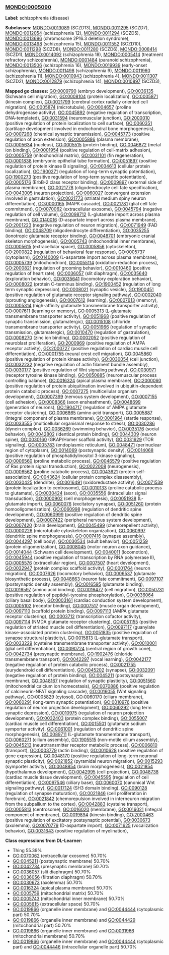 
### [MONDO:0005090](http://purl.obolibrary.org/obo/MONDO_0005090)
**Label:** schizophrenia (disease)

**Subclasses:** [MONDO:0013089](http://purl.obolibrary.org/obo/MONDO_0013089) (SCZD13), [MONDO:0011295](http://purl.obolibrary.org/obo/MONDO_0011295) (SCZD7), [MONDO:0012054](http://purl.obolibrary.org/obo/MONDO_0012054) (schizophrenia 12), [MONDO:0011294](http://purl.obolibrary.org/obo/MONDO_0011294) (SCZD5), [MONDO:0013696](http://purl.obolibrary.org/obo/MONDO_0013696) (chromosome 2P16.3 deletion syndrome), [MONDO:0013498](http://purl.obolibrary.org/obo/MONDO_0013498) (schizophrenia 15), [MONDO:0011552](http://purl.obolibrary.org/obo/MONDO_0011552) (SCZD10), [MONDO:0011298](http://purl.obolibrary.org/obo/MONDO_0011298) (SCZD8), [MONDO:0011280](http://purl.obolibrary.org/obo/MONDO_0011280) (SCZD6), [MONDO:0008414](http://purl.obolibrary.org/obo/MONDO_0008414) (SCZD1), [MONDO:0014092](http://purl.obolibrary.org/obo/MONDO_0014092) (schizophrenia 18), [MONDO:0005414](http://purl.obolibrary.org/obo/MONDO_0005414) (treatment refractory schizophrenia), [MONDO:0001484](http://purl.obolibrary.org/obo/MONDO_0001484) (paranoid schizophrenia), [MONDO:0013506](http://purl.obolibrary.org/obo/MONDO_0013506) (schizophrenia 16), [MONDO:0019939](http://purl.obolibrary.org/obo/MONDO_0019939) (early-onset schizophrenia), [MONDO:0011498](http://purl.obolibrary.org/obo/MONDO_0011498) (schizophrenia 9), [MONDO:0011960](http://purl.obolibrary.org/obo/MONDO_0011960) (schizophrenia 11), [MONDO:0010943](http://purl.obolibrary.org/obo/MONDO_0010943) (schizophrenia 4), [MONDO:0011307](http://purl.obolibrary.org/obo/MONDO_0011307) (SCZD2), [MONDO:0012879](http://purl.obolibrary.org/obo/MONDO_0012879) (schizophrenia 14), [MONDO:0010897](http://purl.obolibrary.org/obo/MONDO_0010897) (SCZD3), 

**Mapped go classes:** [GO:0009790](http://purl.obolibrary.org/obo/GO_0009790) (embryo development), [GO:0036135](http://purl.obolibrary.org/obo/GO_0036135) (Schwann cell migration), [GO:0008104](http://purl.obolibrary.org/obo/GO_0008104) (protein localization), [GO:0005871](http://purl.obolibrary.org/obo/GO_0005871) (kinesin complex), [GO:0021799](http://purl.obolibrary.org/obo/GO_0021799) (cerebral cortex radially oriented cell migration), [GO:0005874](http://purl.obolibrary.org/obo/GO_0005874) (microtubule), [GO:0004657](http://purl.obolibrary.org/obo/GO_0004657) (proline dehydrogenase activity), [GO:0045892](http://purl.obolibrary.org/obo/GO_0045892) (negative regulation of transcription, DNA-templated), [GO:0031594](http://purl.obolibrary.org/obo/GO_0031594) (neuromuscular junction), [GO:2000010](http://purl.obolibrary.org/obo/GO_2000010) (positive regulation of protein localization to cell surface), [GO:0060351](http://purl.obolibrary.org/obo/GO_0060351) (cartilage development involved in endochondral bone morphogenesis), [GO:0007268](http://purl.obolibrary.org/obo/GO_0007268) (chemical synaptic transmission), [GO:0045773](http://purl.obolibrary.org/obo/GO_0045773) (positive regulation of axon extension), [GO:0005886](http://purl.obolibrary.org/obo/GO_0005886) (plasma membrane), [GO:0005634](http://purl.obolibrary.org/obo/GO_0005634) (nucleus), [GO:0005515](http://purl.obolibrary.org/obo/GO_0005515) (protein binding), [GO:0046872](http://purl.obolibrary.org/obo/GO_0046872) (metal ion binding), [GO:0001954](http://purl.obolibrary.org/obo/GO_0001954) (positive regulation of cell-matrix adhesion), [GO:0005759](http://purl.obolibrary.org/obo/GO_0005759) (mitochondrial matrix), [GO:0031101](http://purl.obolibrary.org/obo/GO_0031101) (fin regeneration), [GO:0001838](http://purl.obolibrary.org/obo/GO_0001838) (embryonic epithelial tube formation), [GO:0051897](http://purl.obolibrary.org/obo/GO_0051897) (positive regulation of protein kinase B signaling), [GO:0034613](http://purl.obolibrary.org/obo/GO_0034613) (cellular protein localization), [GO:1900271](http://purl.obolibrary.org/obo/GO_1900271) (regulation of long-term synaptic potentiation), [GO:1900273](http://purl.obolibrary.org/obo/GO_1900273) (positive regulation of long-term synaptic potentiation), [GO:0005176](http://purl.obolibrary.org/obo/GO_0005176) (ErbB-2 class receptor binding), [GO:0009897](http://purl.obolibrary.org/obo/GO_0009897) (external side of plasma membrane), [GO:0021778](http://purl.obolibrary.org/obo/GO_0021778) (oligodendrocyte cell fate specification), [GO:0043005](http://purl.obolibrary.org/obo/GO_0043005) (neuron projection), [GO:0060027](http://purl.obolibrary.org/obo/GO_0060027) (convergent extension involved in gastrulation), [GO:0021773](http://purl.obolibrary.org/obo/GO_0021773) (striatal medium spiny neuron differentiation), [GO:0000165](http://purl.obolibrary.org/obo/GO_0000165) (MAPK cascade), [GO:0021781](http://purl.obolibrary.org/obo/GO_0021781) (glial cell fate commitment), [GO:0070062](http://purl.obolibrary.org/obo/GO_0070062) (extracellular exosome), [GO:0045794](http://purl.obolibrary.org/obo/GO_0045794) (negative regulation of cell volume), [GO:0098712](http://purl.obolibrary.org/obo/GO_0098712) (L-glutamate import across plasma membrane), [GO:0140016](http://purl.obolibrary.org/obo/GO_0140016) (D-aspartate import across plasma membrane), [GO:2001223](http://purl.obolibrary.org/obo/GO_2001223) (negative regulation of neuron migration), [GO:0071949](http://purl.obolibrary.org/obo/GO_0071949) (FAD binding), [GO:0048709](http://purl.obolibrary.org/obo/GO_0048709) (oligodendrocyte differentiation), [GO:0035255](http://purl.obolibrary.org/obo/GO_0035255) (ionotropic glutamate receptor binding), [GO:0048701](http://purl.obolibrary.org/obo/GO_0048701) (embryonic cranial skeleton morphogenesis), [GO:0005743](http://purl.obolibrary.org/obo/GO_0005743) (mitochondrial inner membrane), [GO:0005615](http://purl.obolibrary.org/obo/GO_0005615) (extracellular space), [GO:0005856](http://purl.obolibrary.org/obo/GO_0005856) (cytoskeleton), [GO:2000822](http://purl.obolibrary.org/obo/GO_2000822) (regulation of behavioral fear response), [GO:0005737](http://purl.obolibrary.org/obo/GO_0005737) (cytoplasm), [GO:0140009](http://purl.obolibrary.org/obo/GO_0140009) (L-aspartate import across plasma membrane), [GO:0005739](http://purl.obolibrary.org/obo/GO_0005739) (mitochondrion), [GO:0055114](http://purl.obolibrary.org/obo/GO_0055114) (oxidation-reduction process), [GO:2000821](http://purl.obolibrary.org/obo/GO_2000821) (regulation of grooming behavior), [GO:0010460](http://purl.obolibrary.org/obo/GO_0010460) (positive regulation of heart rate), [GO:0036057](http://purl.obolibrary.org/obo/GO_0036057) (slit diaphragm), [GO:0035640](http://purl.obolibrary.org/obo/GO_0035640) (exploration behavior), [GO:0035641](http://purl.obolibrary.org/obo/GO_0035641) (locomotory exploration behavior), [GO:0008022](http://purl.obolibrary.org/obo/GO_0008022) (protein C-terminus binding), [GO:1900452](http://purl.obolibrary.org/obo/GO_1900452) (regulation of long term synaptic depression), [GO:0008021](http://purl.obolibrary.org/obo/GO_0008021) (synaptic vesicle), [GO:1900451](http://purl.obolibrary.org/obo/GO_1900451) (positive regulation of glutamate receptor signaling pathway), [GO:0002040](http://purl.obolibrary.org/obo/GO_0002040) (sprouting angiogenesis), [GO:0007612](http://purl.obolibrary.org/obo/GO_0007612) (learning), [GO:0007613](http://purl.obolibrary.org/obo/GO_0007613) (memory), [GO:0005314](http://purl.obolibrary.org/obo/GO_0005314) (high-affinity glutamate transmembrane transporter activity), [GO:0007611](http://purl.obolibrary.org/obo/GO_0007611) (learning or memory), [GO:0005313](http://purl.obolibrary.org/obo/GO_0005313) (L-glutamate transmembrane transporter activity), [GO:0051968](http://purl.obolibrary.org/obo/GO_0051968) (positive regulation of synaptic transmission, glutamatergic), [GO:0015108](http://purl.obolibrary.org/obo/GO_0015108) (chloride transmembrane transporter activity), [GO:0051966](http://purl.obolibrary.org/obo/GO_0051966) (regulation of synaptic transmission, glutamatergic), [GO:0010470](http://purl.obolibrary.org/obo/GO_0010470) (regulation of gastrulation), [GO:0008270](http://purl.obolibrary.org/obo/GO_0008270) (zinc ion binding), [GO:0002052](http://purl.obolibrary.org/obo/GO_0002052) (positive regulation of neuroblast proliferation), [GO:2000969](http://purl.obolibrary.org/obo/GO_2000969) (positive regulation of AMPA receptor activity), [GO:2000727](http://purl.obolibrary.org/obo/GO_2000727) (positive regulation of cardiac muscle cell differentiation), [GO:0001755](http://purl.obolibrary.org/obo/GO_0001755) (neural crest cell migration), [GO:0045860](http://purl.obolibrary.org/obo/GO_0045860) (positive regulation of protein kinase activity), [GO:0030054](http://purl.obolibrary.org/obo/GO_0030054) (cell junction), [GO:0032232](http://purl.obolibrary.org/obo/GO_0032232) (negative regulation of actin filament bundle assembly), [GO:0030177](http://purl.obolibrary.org/obo/GO_0030177) (positive regulation of Wnt signaling pathway), [GO:0030971](http://purl.obolibrary.org/obo/GO_0030971) (receptor tyrosine kinase binding), [GO:0050885](http://purl.obolibrary.org/obo/GO_0050885) (neuromuscular process controlling balance), [GO:0016324](http://purl.obolibrary.org/obo/GO_0016324) (apical plasma membrane), [GO:2000060](http://purl.obolibrary.org/obo/GO_2000060) (positive regulation of protein ubiquitination involved in ubiquitin-dependent protein catabolic process), [GO:0007275](http://purl.obolibrary.org/obo/GO_0007275) (multicellular organism development), [GO:0007399](http://purl.obolibrary.org/obo/GO_0007399) (nervous system development), [GO:0007155](http://purl.obolibrary.org/obo/GO_0007155) (cell adhesion), [GO:0008366](http://purl.obolibrary.org/obo/GO_0008366) (axon ensheathment), [GO:0048699](http://purl.obolibrary.org/obo/GO_0048699) (generation of neurons), [GO:1904717](http://purl.obolibrary.org/obo/GO_1904717) (regulation of AMPA glutamate receptor clustering), [GO:0006865](http://purl.obolibrary.org/obo/GO_0006865) (amino acid transport), [GO:0005887](http://purl.obolibrary.org/obo/GO_0005887) (integral component of plasma membrane), [GO:0001964](http://purl.obolibrary.org/obo/GO_0001964) (startle response), [GO:0033555](http://purl.obolibrary.org/obo/GO_0033555) (multicellular organismal response to stress), [GO:0030286](http://purl.obolibrary.org/obo/GO_0030286) (dynein complex), [GO:0036269](http://purl.obolibrary.org/obo/GO_0036269) (swimming behavior), [GO:0035176](http://purl.obolibrary.org/obo/GO_0035176) (social behavior), [GO:0042802](http://purl.obolibrary.org/obo/GO_0042802) (identical protein binding), [GO:0044309](http://purl.obolibrary.org/obo/GO_0044309) (neuron spine), [GO:0030160](http://purl.obolibrary.org/obo/GO_0030160) (GKAP/Homer scaffold activity), [GO:0031929](http://purl.obolibrary.org/obo/GO_0031929) (TOR signaling), [GO:0005783](http://purl.obolibrary.org/obo/GO_0005783) (endoplasmic reticulum), [GO:0048471](http://purl.obolibrary.org/obo/GO_0048471) (perinuclear region of cytoplasm), [GO:0014069](http://purl.obolibrary.org/obo/GO_0014069) (postsynaptic density), [GO:0014068](http://purl.obolibrary.org/obo/GO_0014068) (positive regulation of phosphatidylinositol 3-kinase signaling), [GO:0006560](http://purl.obolibrary.org/obo/GO_0006560) (proline metabolic process), [GO:0046579](http://purl.obolibrary.org/obo/GO_0046579) (positive regulation of Ras protein signal transduction), [GO:0022008](http://purl.obolibrary.org/obo/GO_0022008) (neurogenesis), [GO:0006562](http://purl.obolibrary.org/obo/GO_0006562) (proline catabolic process), [GO:0043621](http://purl.obolibrary.org/obo/GO_0043621) (protein self-association), [GO:0043624](http://purl.obolibrary.org/obo/GO_0043624) (cellular protein complex disassembly), [GO:0030425](http://purl.obolibrary.org/obo/GO_0030425) (dendrite), [GO:0016491](http://purl.obolibrary.org/obo/GO_0016491) (oxidoreductase activity), [GO:0071539](http://purl.obolibrary.org/obo/GO_0071539) (protein localization to centrosome), [GO:0010133](http://purl.obolibrary.org/obo/GO_0010133) (proline catabolic process to glutamate), [GO:0030424](http://purl.obolibrary.org/obo/GO_0030424) (axon), [GO:0035556](http://purl.obolibrary.org/obo/GO_0035556) (intracellular signal transduction), [GO:0000902](http://purl.obolibrary.org/obo/GO_0000902) (cell morphogenesis), [GO:0051938](http://purl.obolibrary.org/obo/GO_0051938) (L-glutamate import), [GO:0060076](http://purl.obolibrary.org/obo/GO_0060076) (excitatory synapse), [GO:0051260](http://purl.obolibrary.org/obo/GO_0051260) (protein homooligomerization), [GO:0060998](http://purl.obolibrary.org/obo/GO_0060998) (regulation of dendritic spine development), [GO:0060999](http://purl.obolibrary.org/obo/GO_0060999) (positive regulation of dendritic spine development), [GO:0007422](http://purl.obolibrary.org/obo/GO_0007422) (peripheral nervous system development), [GO:0007420](http://purl.obolibrary.org/obo/GO_0007420) (brain development), [GO:0045499](http://purl.obolibrary.org/obo/GO_0045499) (chemorepellent activity), [GO:0000226](http://purl.obolibrary.org/obo/GO_0000226) (microtubule cytoskeleton organization), [GO:0060997](http://purl.obolibrary.org/obo/GO_0060997) (dendritic spine morphogenesis), [GO:0007416](http://purl.obolibrary.org/obo/GO_0007416) (synapse assembly), [GO:0044297](http://purl.obolibrary.org/obo/GO_0044297) (cell body), [GO:0030534](http://purl.obolibrary.org/obo/GO_0030534) (adult behavior), [GO:0051259](http://purl.obolibrary.org/obo/GO_0051259) (protein oligomerization), [GO:0008045](http://purl.obolibrary.org/obo/GO_0008045) (motor neuron axon guidance), [GO:0014044](http://purl.obolibrary.org/obo/GO_0014044) (Schwann cell development), [GO:0040011](http://purl.obolibrary.org/obo/GO_0040011) (locomotion), [GO:0045944](http://purl.obolibrary.org/obo/GO_0045944) (positive regulation of transcription by RNA polymerase II), [GO:0005576](http://purl.obolibrary.org/obo/GO_0005576) (extracellular region), [GO:0007507](http://purl.obolibrary.org/obo/GO_0007507) (heart development), [GO:0032947](http://purl.obolibrary.org/obo/GO_0032947) (protein complex scaffold activity), [GO:0001764](http://purl.obolibrary.org/obo/GO_0001764) (neuron migration), [GO:0007626](http://purl.obolibrary.org/obo/GO_0007626) (locomotory behavior), [GO:0006537](http://purl.obolibrary.org/obo/GO_0006537) (glutamate biosynthetic process), [GO:0048663](http://purl.obolibrary.org/obo/GO_0048663) (neuron fate commitment), [GO:0097107](http://purl.obolibrary.org/obo/GO_0097107) (postsynaptic density assembly), [GO:0016595](http://purl.obolibrary.org/obo/GO_0016595) (glutamate binding), [GO:0016597](http://purl.obolibrary.org/obo/GO_0016597) (amino acid binding), [GO:0016477](http://purl.obolibrary.org/obo/GO_0016477) (cell migration), [GO:0050731](http://purl.obolibrary.org/obo/GO_0050731) (positive regulation of peptidyl-tyrosine phosphorylation), [GO:0036064](http://purl.obolibrary.org/obo/GO_0036064) (ciliary basal body), [GO:0003161](http://purl.obolibrary.org/obo/GO_0003161) (cardiac conduction system development), [GO:0005102](http://purl.obolibrary.org/obo/GO_0005102) (receptor binding), [GO:0007517](http://purl.obolibrary.org/obo/GO_0007517) (muscle organ development), [GO:0097110](http://purl.obolibrary.org/obo/GO_0097110) (scaffold protein binding), [GO:0097113](http://purl.obolibrary.org/obo/GO_0097113) (AMPA glutamate receptor clustering), [GO:0003712](http://purl.obolibrary.org/obo/GO_0003712) (transcription cofactor activity), [GO:0097114](http://purl.obolibrary.org/obo/GO_0097114) (NMDA glutamate receptor clustering), [GO:0051155](http://purl.obolibrary.org/obo/GO_0051155) (positive regulation of striated muscle cell differentiation), [GO:0097117](http://purl.obolibrary.org/obo/GO_0097117) (guanylate kinase-associated protein clustering), [GO:0051835](http://purl.obolibrary.org/obo/GO_0051835) (positive regulation of synapse structural plasticity), [GO:0015813](http://purl.obolibrary.org/obo/GO_0015813) (L-glutamate transport), [GO:0033229](http://purl.obolibrary.org/obo/GO_0033229) (cysteine transmembrane transporter activity), [GO:0010001](http://purl.obolibrary.org/obo/GO_0010001) (glial cell differentiation), [GO:0090724](http://purl.obolibrary.org/obo/GO_0090724) (central region of growth cone), [GO:0042734](http://purl.obolibrary.org/obo/GO_0042734) (presynaptic membrane), [GO:1902476](http://purl.obolibrary.org/obo/GO_1902476) (chloride transmembrane transport), [GO:0042297](http://purl.obolibrary.org/obo/GO_0042297) (vocal learning), [GO:0042177](http://purl.obolibrary.org/obo/GO_0042177) (negative regulation of protein catabolic process), [GO:0021755](http://purl.obolibrary.org/obo/GO_0021755) (eurydendroid cell differentiation), [GO:0045202](http://purl.obolibrary.org/obo/GO_0045202) (synapse), [GO:0032091](http://purl.obolibrary.org/obo/GO_0032091) (negative regulation of protein binding), [GO:0045211](http://purl.obolibrary.org/obo/GO_0045211) (postsynaptic membrane), [GO:0048167](http://purl.obolibrary.org/obo/GO_0048167) (regulation of synaptic plasticity), [GO:0051560](http://purl.obolibrary.org/obo/GO_0051560) (mitochondrial calcium ion homeostasis), [GO:0070886](http://purl.obolibrary.org/obo/GO_0070886) (positive regulation of calcineurin-NFAT signaling cascade), [GO:0016055](http://purl.obolibrary.org/obo/GO_0016055) (Wnt signaling pathway), [GO:0005829](http://purl.obolibrary.org/obo/GO_0005829) (cytosol), [GO:0060170](http://purl.obolibrary.org/obo/GO_0060170) (ciliary membrane), [GO:0060291](http://purl.obolibrary.org/obo/GO_0060291) (long-term synaptic potentiation), [GO:0010976](http://purl.obolibrary.org/obo/GO_0010976) (positive regulation of neuron projection development), [GO:0060292](http://purl.obolibrary.org/obo/GO_0060292) (long term synaptic depression), [GO:0010975](http://purl.obolibrary.org/obo/GO_0010975) (regulation of neuron projection development), [GO:0032403](http://purl.obolibrary.org/obo/GO_0032403) (protein complex binding), [GO:0055007](http://purl.obolibrary.org/obo/GO_0055007) (cardiac muscle cell differentiation), [GO:0015501](http://purl.obolibrary.org/obo/GO_0015501) (glutamate:sodium symporter activity), [GO:0061001](http://purl.obolibrary.org/obo/GO_0061001) (regulation of dendritic spine morphogenesis), [GO:0089711](http://purl.obolibrary.org/obo/GO_0089711) (L-glutamate transmembrane transport), [GO:0060271](http://purl.obolibrary.org/obo/GO_0060271) (cilium assembly), [GO:1905515](http://purl.obolibrary.org/obo/GO_1905515) (non-motile cilium assembly), [GO:0045213](http://purl.obolibrary.org/obo/GO_0045213) (neurotransmitter receptor metabolic process), [GO:0006810](http://purl.obolibrary.org/obo/GO_0006810) (transport), [GO:0003779](http://purl.obolibrary.org/obo/GO_0003779) (actin binding), [GO:0010628](http://purl.obolibrary.org/obo/GO_0010628) (positive regulation of gene expression), [GO:0048170](http://purl.obolibrary.org/obo/GO_0048170) (positive regulation of long-term neuronal synaptic plasticity), [GO:0021852](http://purl.obolibrary.org/obo/GO_0021852) (pyramidal neuron migration), [GO:0015293](http://purl.obolibrary.org/obo/GO_0015293) (symporter activity), [GO:0048854](http://purl.obolibrary.org/obo/GO_0048854) (brain morphogenesis), [GO:0021854](http://purl.obolibrary.org/obo/GO_0021854) (hypothalamus development), [GO:0042995](http://purl.obolibrary.org/obo/GO_0042995) (cell projection), [GO:0048738](http://purl.obolibrary.org/obo/GO_0048738) (cardiac muscle tissue development), [GO:0045595](http://purl.obolibrary.org/obo/GO_0045595) (regulation of cell differentiation), [GO:0097546](http://purl.obolibrary.org/obo/GO_0097546) (ciliary base), [GO:0060070](http://purl.obolibrary.org/obo/GO_0060070) (canonical Wnt signaling pathway), [GO:0017124](http://purl.obolibrary.org/obo/GO_0017124) (SH3 domain binding), [GO:0090128](http://purl.obolibrary.org/obo/GO_0090128) (regulation of synapse maturation), [GO:0021846](http://purl.obolibrary.org/obo/GO_0021846) (cell proliferation in forebrain), [GO:0021842](http://purl.obolibrary.org/obo/GO_0021842) (chemorepulsion involved in interneuron migration from the subpallium to the cortex), [GO:0042883](http://purl.obolibrary.org/obo/GO_0042883) (cysteine transport), [GO:0005813](http://purl.obolibrary.org/obo/GO_0005813) (centrosome), [GO:0016020](http://purl.obolibrary.org/obo/GO_0016020) (membrane), [GO:0016021](http://purl.obolibrary.org/obo/GO_0016021) (integral component of membrane), [GO:0019894](http://purl.obolibrary.org/obo/GO_0019894) (kinesin binding), [GO:2000463](http://purl.obolibrary.org/obo/GO_2000463) (positive regulation of excitatory postsynaptic potential), [GO:0030673](http://purl.obolibrary.org/obo/GO_0030673) (axolemma), [GO:0070779](http://purl.obolibrary.org/obo/GO_0070779) (D-aspartate import), [GO:0071625](http://purl.obolibrary.org/obo/GO_0071625) (vocalization behavior), [GO:0031643](http://purl.obolibrary.org/obo/GO_0031643) (positive regulation of myelination), 

**Class expressions from DL-Learner:**

- Thing 55.39%
- [GO:0070062](http://purl.obolibrary.org/obo/GO_0070062) (extracellular exosome) 50.70%
- [GO:0045211](http://purl.obolibrary.org/obo/GO_0045211) (postsynaptic membrane) 50.70%
- [GO:0042734](http://purl.obolibrary.org/obo/GO_0042734) (presynaptic membrane) 50.70%
- [GO:0036057](http://purl.obolibrary.org/obo/GO_0036057) (slit diaphragm) 50.70%
- [GO:0036056](http://purl.obolibrary.org/obo/GO_0036056) (filtration diaphragm) 50.70%
- [GO:0030673](http://purl.obolibrary.org/obo/GO_0030673) (axolemma) 50.70%
- [GO:0016324](http://purl.obolibrary.org/obo/GO_0016324) (apical plasma membrane) 50.70%
- [GO:0005759](http://purl.obolibrary.org/obo/GO_0005759) (mitochondrial matrix) 50.70%
- [GO:0005743](http://purl.obolibrary.org/obo/GO_0005743) (mitochondrial inner membrane) 50.70%
- [GO:0005615](http://purl.obolibrary.org/obo/GO_0005615) (extracellular space) 50.70%
- [GO:0019866](http://purl.obolibrary.org/obo/GO_0019866) (organelle inner membrane) and [GO:0044444](http://purl.obolibrary.org/obo/GO_0044444) (cytoplasmic part) 50.70%
- [GO:0019866](http://purl.obolibrary.org/obo/GO_0019866) (organelle inner membrane) and [GO:0044429](http://purl.obolibrary.org/obo/GO_0044429) (mitochondrial part) 50.70%
- [GO:0019866](http://purl.obolibrary.org/obo/GO_0019866) (organelle inner membrane) and [GO:0031966](http://purl.obolibrary.org/obo/GO_0031966) (mitochondrial membrane) 50.70%
- [GO:0019866](http://purl.obolibrary.org/obo/GO_0019866) (organelle inner membrane) and [GO:0044444](http://purl.obolibrary.org/obo/GO_0044444) (cytoplasmic part) and [GO:0044446](http://purl.obolibrary.org/obo/GO_0044446) (intracellular organelle part) 50.70%


